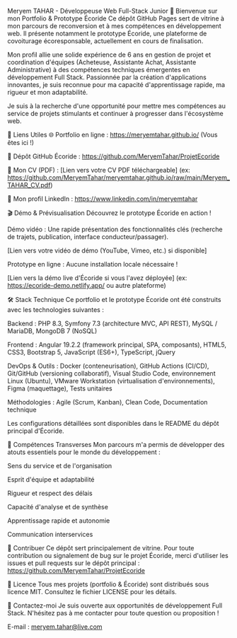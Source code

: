 Meryem TAHAR - Développeuse Web Full-Stack Junior
🚀 Bienvenue sur mon Portfolio & Prototype Écoride
Ce dépôt GitHub Pages sert de vitrine à mon parcours de reconversion et à mes compétences en développement web. Il présente notamment le prototype Écoride, une plateforme de covoiturage écoresponsable, actuellement en cours de finalisation.

Mon profil allie une solide expérience de 6 ans en gestion de projet et coordination d'équipes (Acheteuse, Assistante Achat, Assistante Administrative) à des compétences techniques émergentes en développement Full Stack. Passionnée par la création d'applications innovantes, je suis reconnue pour ma capacité d'apprentissage rapide, ma rigueur et mon adaptabilité.

Je suis à la recherche d'une opportunité pour mettre mes compétences au service de projets stimulants et continuer à progresser dans l'écosystème web.

🔗 Liens Utiles
🌐 Portfolio en ligne : https://meryemtahar.github.io/ (Vous êtes ici !)

📂 Dépôt GitHub Écoride : https://github.com/MeryemTahar/ProjetEcoride

📄 Mon CV (PDF) : [Lien vers votre CV PDF téléchargeable] (ex: https://github.com/MeryemTahar/meryemtahar.github.io/raw/main/Meryem_TAHAR_CV.pdf)

💼 Mon profil LinkedIn : https://www.linkedin.com/in/meryemtahar

🎬 Démo & Prévisualisation
Découvrez le prototype Écoride en action !

Démo vidéo : Une rapide présentation des fonctionnalités clés (recherche de trajets, publication, interface conducteur/passager).

[Lien vers votre vidéo de démo (YouTube, Vimeo, etc.) si disponible]

Prototype en ligne : Aucune installation locale nécessaire !

[Lien vers la démo live d'Écoride si vous l'avez déployée] (ex: https://ecoride-demo.netlify.app/ ou autre plateforme)

🛠️ Stack Technique
Ce portfolio et le prototype Écoride ont été construits avec les technologies suivantes :

Backend : PHP 8.3, Symfony 7.3 (architecture MVC, API REST), MySQL / MariaDB, MongoDB 7 (NoSQL)

Frontend : Angular 19.2.2 (framework principal, SPA, composants), HTML5, CSS3, Bootstrap 5, JavaScript (ES6+), TypeScript, jQuery

DevOps & Outils : Docker (conteneurisation), GitHub Actions (CI/CD), Git/GitHub (versioning collaboratif), Visual Studio Code, environnement Linux (Ubuntu), VMware Workstation (virtualisation d'environnements), Figma (maquettage), Tests unitaires

Méthodologies : Agile (Scrum, Kanban), Clean Code, Documentation technique

Les configurations détaillées sont disponibles dans le README du dépôt principal d'Écoride.

🌟 Compétences Transverses
Mon parcours m'a permis de développer des atouts essentiels pour le monde du développement :

Sens du service et de l'organisation

Esprit d'équipe et adaptabilité

Rigueur et respect des délais

Capacité d'analyse et de synthèse

Apprentissage rapide et autonomie

Communication interservices

🤝 Contribuer
Ce dépôt sert principalement de vitrine. Pour toute contribution ou signalement de bug sur le projet Écoride, merci d'utiliser les issues et pull requests sur le dépôt principal :
https://github.com/MeryemTahar/ProjetEcoride

📄 Licence
Tous mes projets (portfolio & Écoride) sont distribués sous licence MIT. Consultez le fichier LICENSE pour les détails.

📧 Contactez-moi
Je suis ouverte aux opportunités de développement Full Stack. N'hésitez pas à me contacter pour toute question ou proposition !

E-mail : meryem.tahar@live.com


